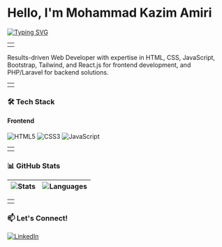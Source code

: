 # Hello, I'm Mohammad Kazim Amiri
[![Typing SVG](https://readme-typing-svg.herokuapp.com?font=Fira+Code&size=24&duration=3000&pause=1000&color=38BCF7&width=500&lines=Full-Stack+Web+Developer;Laravel+%7C+React+Specialist;Open-Source+Contributor;Problem+Solver+%F0%9F%A7%A0)](https://git.io/typing-svg)

<!-- PROVEN THIN DIVIDER (works on GitHub) -->
<table><tr><td><img src="https://raw.githubusercontent.com/kalpak92/kalpak92/master/images/line.gif" width="100%" height="1"></td></tr></table>

Results-driven Web Developer with expertise in HTML, CSS, JavaScript,
Bootstrap, Tailwind, and React.js for frontend development, and
PHP/Laravel for backend solutions.

<table><tr><td><img src="https://raw.githubusercontent.com/kalpak92/kalpak92/master/images/line.gif" width="100%" height="1"></td></tr></table>

### 🛠️ Tech Stack  

#### Frontend  
![HTML5](https://img.shields.io/badge/-HTML5-E34F26?style=flat-square&logo=html5&logoColor=white)
![CSS3](https://img.shields.io/badge/-CSS3-1572B6?style=flat-square&logo=css3&logoColor=white)
![JavaScript](https://img.shields.io/badge/-JavaScript-F7DF1E?style=flat-square&logo=javascript&logoColor=black)

<table><tr><td><img src="https://raw.githubusercontent.com/kalpak92/kalpak92/master/images/line.gif" width="100%" height="1"></td></tr></table>

### 📊 GitHub Stats  
| ![Stats](https://github-readme-stats.vercel.app/api?username=mohammadkazim&show_icons=true&theme=algolia) | ![Languages](https://github-readme-stats.vercel.app/api/top-langs/?username=mohammadkazim&layout=compact&theme=algolia) |
|----------------------------------------------------------------------------------------------------------|-----------------------------------------------------------------------------------------------------------------------|

<table><tr><td><img src="https://raw.githubusercontent.com/kalpak92/kalpak92/master/images/line.gif" width="100%" height="1"></td></tr></table>

### 📫 Let's Connect!  
[![LinkedIn](https://img.shields.io/badge/LinkedIn-0077B5?style=for-the-badge&logo=linkedin&logoColor=white)](https://linkedin.com/in/yourprofile)
